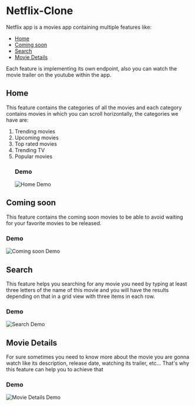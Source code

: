 # Netflix-Clone
Netflix app is a movies app containing multiple features like:
- [Home](#home)
- [Coming soon](#coming-soon)
- [Search](#search)
- [Movie Details](#movie-details)

Each feature is implementing its own endpoint, also you can watch the movie trailer on the youtube within the app.

## Home
This feature contains the categories of all the movies and each category contains movies in which you can scroll horizontally, the categories we have are:
1. Trending movies
2. Upcoming movies
3. Top rated movies
4. Trending TV
5. Popular movies
   ### Demo
   ![Home Demo](https://github.com/Mostafa-Ashraf97/Netflix-Clone/assets/121197460/1a50adb3-886d-4baa-a7f4-3386859e7017)

## Coming soon
This feature contains the coming soon movies to be able to avoid waiting for your favorite movies to be released.
  ### Demo
  ![Coming soon Demo](https://github.com/Mostafa-Ashraf97/Netflix-Clone/assets/121197460/7b7a61ab-a5b8-499e-babf-9bd41b8d7058)


## Search
This feature helps you searching for any movie you need by typing at least three letters of the name of this movie and you will have the results depending on that in a grid view with three items in each row.
  ### Demo
  ![Search Demo](https://github.com/Mostafa-Ashraf97/Netflix-Clone/assets/121197460/627eb457-953f-45ba-a746-31a3a0814fe0)


## Movie Details
For sure sometimes you need to know more about the movie you are gonna watch like its description, release date, watching its trailer, etc...
That's why this feature can help you to achieve that
  ### Demo
  ![Movie Details Demo](https://github.com/Mostafa-Ashraf97/Netflix-Clone/assets/121197460/df856e25-8b63-4521-8757-6877533bbbe0)






  
